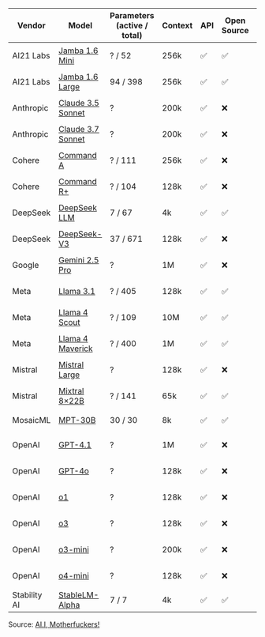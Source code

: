 | Vendor | Model | Parameters (active / total) | Context | API | Open Source | Reasoning | Public | Release |
|--------|-------|---------------------------|---------|-----|-------------|-----------|--------|----------|
| AI21 Labs | [Jamba 1.6 Mini](https://www.ai21.com/blog/announcing-jamba-model-family/) | ? / 52 | 256k | ✅ | ✅ | ❌ | ✅ | 🟩 Mar 2025 |
| AI21 Labs | [Jamba 1.6 Large](https://www.ai21.com/blog/announcing-jamba-model-family/) | 94 / 398 | 256k | ✅ | ✅ | ❌ | ✅ | 🟩 Mar 2025 |
| Anthropic | [Claude 3.5 Sonnet](https://www.anthropic.com/news/claude-3-5-sonnet) | ? | 200k | ✅ | ❌ | ❌ | ✅ | 🟧 Jun 2024 |
| Anthropic | [Claude 3.7 Sonnet](https://www.anthropic.com/news/claude-3-7-sonnet) | ? | 200k | ✅ | ❌ | ✅ | ✅ | 🟩 Feb 2025 |
| Cohere | [Command A](https://docs.cohere.com/docs/command-a) | ? / 111 | 256k | ✅ | ❌ | ❌ | ✅ | 🟩 Mar 2025 |
| Cohere | [Command R+](https://docs.cohere.com/docs/command-r-plus) | ? / 104 | 128k | ✅ | ❌ | ❌ | ✅ | 🟧 Aug 2024 |
| DeepSeek | [DeepSeek LLM](https://huggingface.co/deepseek-ai/deepseek-llm-67b-chat) | 7 / 67 | 4k | ✅ | ✅ | ❌ | ✅ | 🟧 Nov 2023 |
| DeepSeek | [DeepSeek-V3](https://api-docs.deepseek.com/news/news250325) | 37 / 671 | 128k | ✅ | ❌ | ✅ | ✅ | 🟩 Mar 2025 |
| Google | [Gemini 2.5 Pro](https://blog.google/technology/google-deepmind/gemini-model-thinking-updates-march-2025/) | ? | 1M | ✅ | ❌ | ✅ | 🚧 | 🟩 Mar 2025 |
| Meta | [Llama 3.1](https://ai.meta.com/blog/meta-llama-3-1/) | ? / 405 | 128k | ✅ | ✅ | ❌ | ✅ | 🟧 Jul 2024 |
| Meta | [Llama 4 Scout](https://ai.meta.com/blog/llama-4-multimodal-intelligence/) | ? / 109 | 10M | ✅ | ✅ | ❌ | ✅ | 🟩 Apr 2025 |
| Meta | [Llama 4 Maverick](https://ai.meta.com/blog/llama-4-multimodal-intelligence/) | ? / 400 | 1M | ✅ | ✅ | ❌ | ✅ | 🟩 Apr 2025 |
| Mistral | [Mistral Large](https://mistral.ai/news/mistral-large-2407/) | ? | 128k | ✅ | ❌ | ❌ | ✅ | 🟧 Jul 2024 |
| Mistral | [Mixtral 8×22B](https://mistral.ai/news/mixtral-8x22b/) | ? / 141 | 65k | ✅ | ✅ | ❌ | ✅ | 🟧 Apr 2024 |
| MosaicML | [MPT-30B](https://huggingface.co/mosaicml/mpt-30b) | 30 / 30 | 8k | ✅ | ✅ | ❌ | ✅ | 🩶 Jun 2023 |
| OpenAI | [GPT-4.1](https://openai.com/blog/gpt-4-1) | ? | 1M | ✅ | ❌ | ❌ | 🚧 | 🟩 Apr 2025 |
| OpenAI | [GPT-4o](https://openai.com/blog/hello-gpt-4o/) | ? | 128k | ✅ | ❌ | ❌ | ✅ | 🟩 May 2024 |
| OpenAI | [o1](https://openai.com/o1) | ? | 128k | ✅ | ❌ | ✅ | 🚧 | 🟧 Sep 2024 |
| OpenAI | [o3](https://openai.com/blog/introducing-o3-and-o4-mini) | ? | 128k | ✅ | ❌ | ✅ | 🚧 | 🟩 Apr 2025 |
| OpenAI | [o3-mini](https://openai.com/blog/introducing-o3-mini) | ? | 200k | ✅ | ❌ | ✅ | 🚧 | 🟧 Jan 2025 |
| OpenAI | [o4-mini](https://openai.com/blog/introducing-o3-and-o4-mini) | ? | 128k | ✅ | ❌ | ✅ | 🚧 | 🟩 Apr 2025 |
| Stability AI | [StableLM-Alpha](https://stability.ai/news/stability-ai-launches-the-first-of-its-stablelm-suite-of-language-models) | 7 / 7 | 4k | ✅ | ✅ | ❌ | ✅ | 🩶 Apr 2023 |


Source: [AI.I, Motherfuckers!](dub.sh/aimofos)
